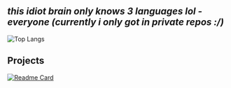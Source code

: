 ##  *this idiot brain only knows 3 languages lol - everyone (currently i only got in private repos :/)*
![Top Langs](https://github-readme-stats.vercel.app/api/top-langs/?username=Shurayukii&theme=midnight-purple)

##  Projects
[![Readme Card](https://github-readme-stats.vercel.app/api/pin?username=Shurayukii&repo=Simplicity&theme=midnight-purple)](https://github.com/Shurayukii/Simplicity)
